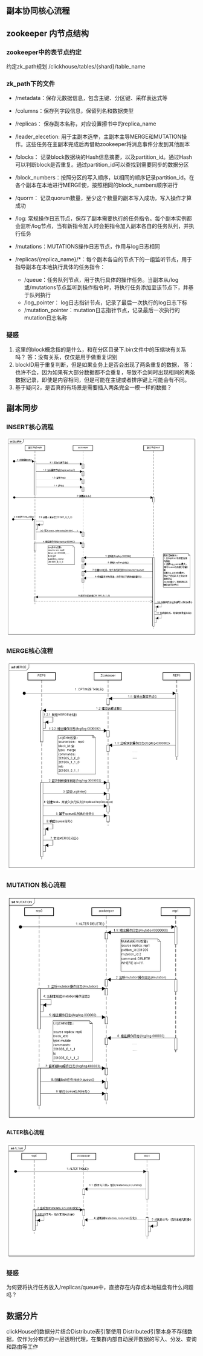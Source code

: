 ## 副本协同核心流程

## zookeeper 内节点结构

### zookeeper中的表节点约定
约定zk_path规划
/clickhouse/tables/{shard}/table_name

### zk_path下的文件
* /metadata：保存元数据信息，包含主键、分区键、采样表达式等
* /columns：保存列字段信息，保留列名和数据类型
* /replicas： 保存副本名称，对应设置擦书中的replica_name

* /leader_elecetion: 用于主副本选举，主副本主导MERGE和MUTATION操作。这些任务在主副本完成后再借助zookeeper将消息事件分发到其他副本
* /blocks： 记录block数据块的Hash信息摘要，以及partition_id。通过Hash可以判断block是否重复。通过partition_id可以查找到需要同步的数据分区
* /block_numbers：按照分区的写入顺序，以相同的顺序记录partition_id。在各个副本在本地进行MERGE使，按照相同的block_numbers顺序进行
* /quorm： 记录quorum数量，至少这个数量的副本写入成功，写入操作才算成功

* /log: 常规操作日志节点，保存了副本需要执行的任务指令。每个副本实例都会监听/log节点，当有新指令加入时会把指令加入副本各自的任务队列，并执行任务
* /mutations：MUTATIONS操作日志节点，作用与log日志相同
* /replicas/{replica_name}/*：每个副本各自的节点下的一组监听节点，用于指导副本在本地执行具体的任务指令：
    * /queue：任务队列节点，用于执行具体的操作任务。当副本从/log或/mutations节点监听到操作指令时，将执行任务添加至该节点下，并基于队列执行
    * /log_pointer： log日志指针节点，记录了最后一次执行的log日志下标
    * /mutation_pointer：mutation日志指针节点，记录最后一次执行的mutation日志名称


### 疑惑
1. 这里的block概念指的是什么，和在分区目录下.bin文件中的压缩块有关系吗？
答：没有关系，仅仅是用于做重复识别
2. blockID用于重复判断，但是如果业务上是否会出现了两条重复的数据，
答：也许不会，因为如果有大部分数据都不会重复，导致不会同时出现相同的两条数据记录，即使是内容相同，但是可能在主键或者排序键上可能会有不同。
3. 基于疑问2，是否真的有场景是需要插入两条完全一模一样的数据？


## 副本同步
### INSERT核心流程
![INSERT](clickHouse/副本同步.png)

### MERGE核心流程
![INSERT](clickHouse/MERGE.png)

### MUTATION 核心流程
![INSERT](clickHouse/MUTATION.png)

#### ALTER核心流程
![INSERT](clickHouse/ALTER.png)

### 疑惑
为何要将执行任务放入/replicas/queue中，直接存在内存或本地磁盘有什么问题吗？


## 数据分片
clickHouse的数据分片结合Distribute表引擎使用
Distributed引擎本身不存储数据，仅作为分布式的一层透明代理，在集群内部自动展开数据的写入、分发、查询和路由等工作



